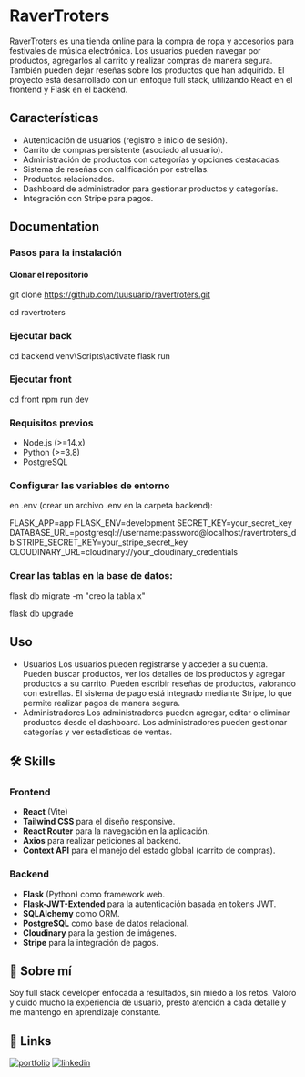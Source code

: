 
# RaverTroters

RaverTroters es una tienda online para la compra de ropa y accesorios para festivales de música electrónica. Los usuarios pueden navegar por productos, agregarlos
al carrito y realizar compras de manera segura. También pueden dejar reseñas sobre los productos que han adquirido. El proyecto está desarrollado con un enfoque full stack, 
utilizando React en el frontend y Flask en el backend.


## Características

- Autenticación de usuarios (registro e inicio de sesión).
- Carrito de compras persistente (asociado al usuario).
- Administración de productos con categorías y opciones destacadas.
- Sistema de reseñas con calificación por estrellas.
- Productos relacionados.
- Dashboard de administrador para gestionar productos y categorías.
- Integración con Stripe para pagos.


## Documentation

### Pasos para la instalación

#### Clonar el repositorio

git clone https://github.com/tuusuario/ravertroters.git

cd ravertroters

### Ejecutar back
cd backend
venv\Scripts\activate
flask run

### Ejecutar front
cd front
npm run dev

### Requisitos previos

- Node.js (>=14.x)
- Python (>=3.8)
- PostgreSQL

### Configurar las variables de entorno 
en .env (crear un archivo .env en la carpeta backend):

FLASK_APP=app
FLASK_ENV=development
SECRET_KEY=your_secret_key
DATABASE_URL=postgresql://username:password@localhost/ravertroters_db
STRIPE_SECRET_KEY=your_stripe_secret_key
CLOUDINARY_URL=cloudinary://your_cloudinary_credentials

### Crear las tablas en la base de datos:
flask db migrate -m "creo la tabla x"

flask db upgrade




## Uso

- Usuarios
Los usuarios pueden registrarse y acceder a su cuenta.
Pueden buscar productos, ver los detalles de los productos y agregar productos a su carrito.
Pueden escribir reseñas de productos, valorando con estrellas.
El sistema de pago está integrado mediante Stripe, lo que permite realizar pagos de manera segura.
- Administradores
Los administradores pueden agregar, editar o eliminar productos desde el dashboard.
Los administradores pueden gestionar categorías y ver estadísticas de ventas.




## 🛠 Skills
### Frontend

- **React** (Vite)
- **Tailwind CSS** para el diseño responsive.
- **React Router** para la navegación en la aplicación.
- **Axios** para realizar peticiones al backend.
- **Context API** para el manejo del estado global (carrito de compras).

### Backend

- **Flask** (Python) como framework web.
- **Flask-JWT-Extended** para la autenticación basada en tokens JWT.
- **SQLAlchemy** como ORM.
- **PostgreSQL** como base de datos relacional.
- **Cloudinary** para la gestión de imágenes.
- **Stripe** para la integración de pagos.


## 🚀 Sobre mí
Soy full stack developer enfocada a resultados, sin miedo a los retos. Valoro y cuido mucho la experiencia de usuario, presto atención a cada detalle y me mantengo en aprendizaje constante.


## 🔗 Links
[![portfolio](https://img.shields.io/badge/my_portfolio-000?style=for-the-badge&logo=ko-fi&logoColor=white)](https://cristinamachuca.vercel.app/)
[![linkedin](https://img.shields.io/badge/linkedin-0A66C2?style=for-the-badge&logo=linkedin&logoColor=white)](https://www.linkedin.com/in/cristina-machuca-martinez/)


